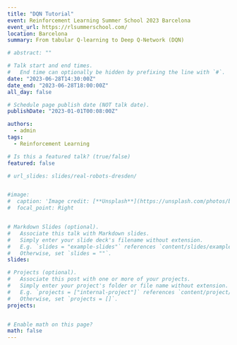 ```yaml
---
title: "DQN Tutorial"
event: Reinforcement Learning Summer School 2023 Barcelona
event_url: https://rlsummerschool.com/
location: Barcelona
summary: From tabular Q-learning to Deep Q-Network (DQN)

# abstract: ""

# Talk start and end times.
#   End time can optionally be hidden by prefixing the line with `#`.
date: "2023-06-28T14:30:00Z"
date_end: "2023-06-28T18:00:00Z"
all_day: false

# Schedule page publish date (NOT talk date).
publishDate: "2023-01-01T00:08:00Z"

authors:
  - admin
tags:
  - Reinforcement Learning

# Is this a featured talk? (true/false)
featured: false

# url_slides: slides/real-robots-dresden/


#image:
#  caption: 'Image credit: [**Unsplash**](https://unsplash.com/photos/bzdhc5b3Bxs)'
#  focal_point: Right


# Markdown Slides (optional).
#   Associate this talk with Markdown slides.
#   Simply enter your slide deck's filename without extension.
#   E.g. `slides = "example-slides"` references `content/slides/example-slides.md`.
#   Otherwise, set `slides = ""`.
slides:

# Projects (optional).
#   Associate this post with one or more of your projects.
#   Simply enter your project's folder or file name without extension.
#   E.g. `projects = ["internal-project"]` references `content/project/deep-learning/index.md`.
#   Otherwise, set `projects = []`.
projects:


# Enable math on this page?
math: false
---
```

